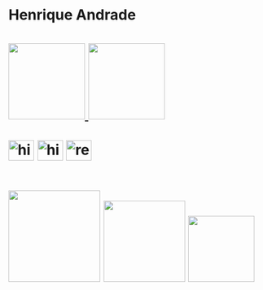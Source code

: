 <h1 aling="center">Henrique Andrade<h1>
 <a href="https://github.com/HAndradeSJ">
    <img height="150rem"src="https://github-readme-stats.vercel.app/api?username=HAndradeSJ&show_icons=true&theme=midnight-purple"commits=true&count_private=true"/>
  </a>
  <a>
    <img height="150rem" src="https://github-readme-stats.vercel.app/api/top-langs/?username=HAndradeSJ&layout=compact&langs_count=7&theme=midnight-purple"/>
  </a>
  
<div style="display:inline_block"><br>
  <img align="center" alt="hik-HTML" height="40" width="50" src="https://cdn.jsdelivr.net/gh/devicons/devicon/icons/nodejs/nodejs-original.svg"/>
  <img  align="center" alt="hik js" height="40" width="50"src="https://cdn.jsdelivr.net/gh/devicons/devicon/icons/mysql/mysql-original.svg" />
  <img align="center" alt="react-log" height="40" width="50"src="https://cdn.jsdelivr.net/gh/devicons/devicon/icons/react/react-original.svg" />
<div>

##
  
  <div>
  <a href ="https://instagram.com/henri.sj?utm_medium=copy_link" target="_blank"><img width="180" src="https://img.shields.io/badge/-Instagram-%23E4405F?style=for-the-badge&logo=instagram&logoColor=white" target="_blank"></a>
  <a href="https://www.linkedin.com/in/henrique-s%C3%A3o-jos%C3%A9-3b5b4122b/" target="_blank"><img width="160" src="https://img.shields.io/badge/-LinkedIn-%230077B5?style=for-the-badge&logo=linkedin&logoColor=white" target="_blank"></a>
  <a href ="mailto:henriqueandradesj@outlook.com"><img width="130" src="https://img.shields.io/badge/-Gmail-%23333?style=for-the-badge&logo=gmail&logoColor=white" target="_blank"></a>
 
  </div>
 


